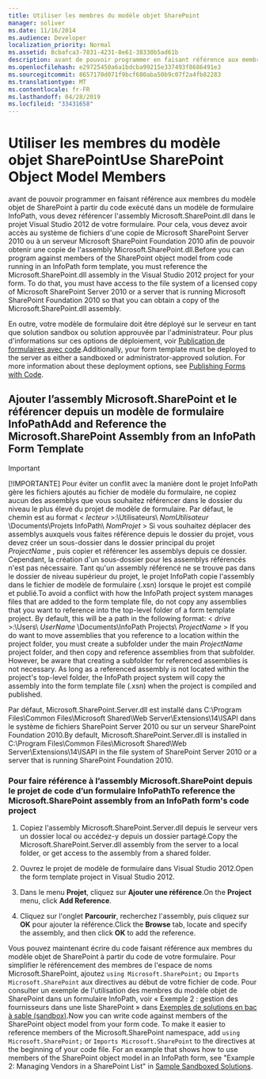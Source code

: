 ```yaml
---
title: Utiliser les membres du modèle objet SharePoint
manager: soliver
ms.date: 11/16/2014
ms.audience: Developer
localization_priority: Normal
ms.assetid: 8cbafca3-7831-4231-8e61-38330b5ad61b
description: avant de pouvoir programmer en faisant référence aux membres du modèle objet de SharePoint à partir du code exécuté dans un modèle de formulaire InfoPath, vous devez référencer l'assembly Microsoft.SharePoint.dll dans le projet Visual Studio 2012 de votre formulaire. Pour cela, vous devez avoir accès au système de fichiers d'une copie de Microsoft SharePoint Server 2010 ou à un serveur Microsoft SharePoint Foundation 2010 afin de pouvoir obtenir une copie de l'assembly Microsoft.SharePoint.dll.
ms.openlocfilehash: e29725450a6a1bdcba99215e337493f8686491e3
ms.sourcegitcommit: 8657170d071f9bcf680aba50b9c07f2a4fb82283
ms.translationtype: MT
ms.contentlocale: fr-FR
ms.lasthandoff: 04/28/2019
ms.locfileid: "33431658"
---
```

# <a name="use-sharepoint-object-model-members"></a><span data-ttu-id="d2f6d-104">Utiliser les membres du modèle objet SharePoint</span><span class="sxs-lookup"><span data-stu-id="d2f6d-104">Use SharePoint Object Model Members</span></span>

<span data-ttu-id="d2f6d-p102">avant de pouvoir programmer en faisant référence aux membres du modèle objet de SharePoint à partir du code exécuté dans un modèle de formulaire InfoPath, vous devez référencer l'assembly Microsoft.SharePoint.dll dans le projet Visual Studio 2012 de votre formulaire. Pour cela, vous devez avoir accès au système de fichiers d'une copie de Microsoft SharePoint Server 2010 ou à un serveur Microsoft SharePoint Foundation 2010 afin de pouvoir obtenir une copie de l'assembly Microsoft.SharePoint.dll.</span><span class="sxs-lookup"><span data-stu-id="d2f6d-p102">Before you can program against members of the SharePoint object model from code running in an InfoPath form template, you must reference the Microsoft.SharePoint.dll assembly in the Visual Studio 2012 project for your form. To do that, you must have access to the file system of a licensed copy of Microsoft SharePoint Server 2010 or a server that is running Microsoft SharePoint Foundation 2010 so that you can obtain a copy of the Microsoft.SharePoint.dll assembly.</span></span> 
  
<span data-ttu-id="d2f6d-p103">En outre, votre modèle de formulaire doit être déployé sur le serveur en tant que solution sandbox ou solution approuvée par l'administrateur. Pour plus d'informations sur ces options de déploiement, voir [Publication de formulaires avec code](publishing-forms-with-code.md).</span><span class="sxs-lookup"><span data-stu-id="d2f6d-p103">Additionally, your form template must be deployed to the server as either a sandboxed or administrator-approved solution. For more information about these deployment options, see [Publishing Forms with Code](publishing-forms-with-code.md).</span></span>
  
## <a name="add-and-reference-the-microsoftsharepoint-assembly-from-an-infopath-form-template"></a><span data-ttu-id="d2f6d-109">Ajouter l’assembly Microsoft.SharePoint et le référencer depuis un modèle de formulaire InfoPath</span><span class="sxs-lookup"><span data-stu-id="d2f6d-109">Add and Reference the Microsoft.SharePoint Assembly from an InfoPath Form Template</span></span>

> [!IMPORTANT]
> <span data-ttu-id="d2f6d-p104">[!IMPORTANTE] Pour éviter un conflit avec la manière dont le projet InfoPath gère les fichiers ajoutés au fichier de modèle du formulaire, ne copiez aucun des assemblys que vous souhaitez référencer dans le dossier du niveau le plus élevé du projet de modèle de formulaire. Par défaut, le chemin est au format < *lecteur*  >:\Utilisateurs\  *NomUtilisateur*  \Documents\Projets InfoPath\  *NomProjet* > Si vous souhaitez déplacer des assemblys auxquels vous faites référence depuis le dossier du projet, vous devez créer un sous-dossier dans le dossier principal du projet  *ProjectName*  , puis copier et référencer les assemblys depuis ce dossier. Cependant, la création d'un sous-dossier pour les assemblys référencés n'est pas nécessaire. Tant qu'un assembly référencé ne se trouve pas dans le dossier de niveau supérieur du projet, le projet InfoPath copie l'assembly dans le fichier de modèle de formulaire (.xsn) lorsque le projet est compilé et publié.</span><span class="sxs-lookup"><span data-stu-id="d2f6d-p104">To avoid a conflict with how the InfoPath project system manages files that are added to the form template file, do not copy any assemblies that you want to reference into the top-level folder of a form template project. By default, this will be a path in the following format: < *drive*  >:\Users\  *UserName*  \Documents\InfoPath Projects\  *ProjectName* > If you do want to move assemblies that you reference to a location within the project folder, you must create a subfolder under the main  *ProjectName*  project folder, and then copy and reference assemblies from that subfolder. However, be aware that creating a subfolder for referenced assemblies is not necessary. As long as a referenced assembly is not located within the project's top-level folder, the InfoPath project system will copy the assembly into the form template file (.xsn) when the project is compiled and published.</span></span> 
  
<span data-ttu-id="d2f6d-114">Par défaut, Microsoft.SharePoint.Server.dll est installé dans C:\Program Files\Common Files\Microsoft Shared\Web Server\Extensions\14\ISAPI dans le système de fichiers SharePoint Server 2010 ou sur un serveur SharePoint Foundation 2010.</span><span class="sxs-lookup"><span data-stu-id="d2f6d-114">By default, Microsoft.SharePoint.Server.dll is installed in C:\Program Files\Common Files\Microsoft Shared\Web Server\Extensions\14\ISAPI in the file system of SharePoint Server 2010 or a server that is running SharePoint Foundation 2010.</span></span>
  
### <a name="to-reference-the-microsoftsharepoint-assembly-from-an-infopath-forms-code-project"></a><span data-ttu-id="d2f6d-115">Pour faire référence à l’assembly Microsoft.SharePoint depuis le projet de code d’un formulaire InfoPath</span><span class="sxs-lookup"><span data-stu-id="d2f6d-115">To reference the Microsoft.SharePoint assembly from an InfoPath form's code project</span></span>

1. <span data-ttu-id="d2f6d-116">Copiez l'assembly Microsoft.SharePoint.Server.dll depuis le serveur vers un dossier local ou accédez-y depuis un dossier partagé.</span><span class="sxs-lookup"><span data-stu-id="d2f6d-116">Copy the Microsoft.SharePoint.Server.dll assembly from the server to a local folder, or get access to the assembly from a shared folder.</span></span>
    
2. <span data-ttu-id="d2f6d-117">Ouvrez le projet de modèle de formulaire dans Visual Studio 2012.</span><span class="sxs-lookup"><span data-stu-id="d2f6d-117">Open the form template project in Visual Studio 2012.</span></span>
    
3. <span data-ttu-id="d2f6d-118">Dans le menu **Projet**, cliquez sur **Ajouter une référence**.</span><span class="sxs-lookup"><span data-stu-id="d2f6d-118">On the **Project** menu, click **Add Reference**.</span></span>
    
4. <span data-ttu-id="d2f6d-119">Cliquez sur l'onglet **Parcourir**, recherchez l'assembly, puis cliquez sur **OK** pour ajouter la référence.</span><span class="sxs-lookup"><span data-stu-id="d2f6d-119">Click the **Browse** tab, locate and specify the assembly, and then click **OK** to add the reference.</span></span> 
    
<span data-ttu-id="d2f6d-p105">Vous pouvez maintenant écrire du code faisant référence aux membres du modèle objet de SharePoint à partir du code de votre formulaire. Pour simplifier le référencement des membres de l'espace de noms Microsoft.SharePoint, ajoutez  `using Microsoft.SharePoint;` ou  `Imports Microsoft.SharePoint` aux directives au début de votre fichier de code. Pour consulter un exemple de l'utilisation des membres du modèle objet de SharePoint dans un formulaire InfoPath, voir « Exemple 2 : gestion des fournisseurs dans une liste SharePoint » dans [Exemples de solutions en bac à sable (sandbox)](sample-sandboxed-solutions.md).</span><span class="sxs-lookup"><span data-stu-id="d2f6d-p105">Now you can write code against members of the SharePoint object model from your form code. To make it easier to reference members of the Microsoft.SharePoint namespace, add  `using Microsoft.SharePoint;` or  `Imports Microsoft.SharePoint` to the directives at the beginning of your code file. For an example that shows how to use members of the SharePoint object model in an InfoPath form, see "Example 2: Managing Vendors in a SharePoint List" in [Sample Sandboxed Solutions](sample-sandboxed-solutions.md).</span></span>

